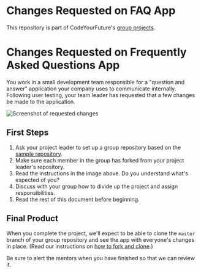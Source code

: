 # Changes Requested on FAQ App
This repository is part of CodeYourFuture's [group projects](https://github.com/CodeYourFuture/group-projects).


# Changes Requested on Frequently Asked Questions App

You work in a small development team responsible for a "question and answer" application your company uses to communicate internally. Following user testing, your team leader has requested that a few changes be made to the application.

![Screenshot of requested changes](https://raw.githubusercontent.com/CodeYourFuture/group-projects/master/revisions-faq/requested-revisions.png)

## First Steps

1. Ask your project leader to set up a group repository based on the [sample repository](https://github.com/CodeYourFuture/group-project-revisions-faq).
2. Make sure each member in the group has forked from your project leader's repository.
3. Read the instructions in the image above. Do you understand what's expected of you?
4. Discuss with your group how to divide up the project and assign responsibilities.
5. Read the rest of this document before beginning.

## Final Product

When you complete the project, we'll expect to be able to clone the `master` branch of your group repository and see the app with everyone's changes in place. (Read our instructions on [how to fork and clone](https://codeyourfuture.github.io/syllabus-master/others/making-a-pull-request.html).)

Be sure to alert the mentors when you have finished so that we can review it.

